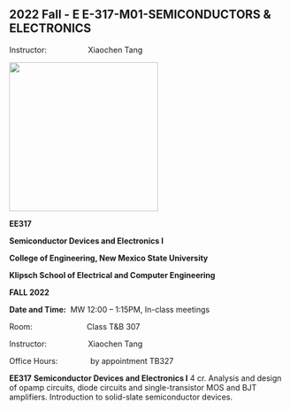 ## 2022 Fall - E E-317-M01-SEMICONDUCTORS & ELECTRONICS

Instructor:                   Xiaochen Tang

<img src="file:///home/jivey/.config/marktext/images/2022-09-18-21-21-32-image.png" title="" alt="" width="269">

**EE317**

**Semiconductor Devices and Electronics I**

**College of Engineering, New Mexico State University**

**Klipsch School of Electrical and Computer Engineering**

**FALL 2022**

**Date and Time:**  MW 12:00 – 1:15PM, In-class meetings                    

Room:                         Class T&B 307

Instructor:                   Xiaochen Tang        

Office Hours:               by appointment TB327



**EE317** **Semiconductor Devices and Electronics I** 4 cr. Analysis and design of opamp circuits, diode circuits and single-transistor MOS and BJT amplifiers. Introduction to solid-slate semiconductor devices.

